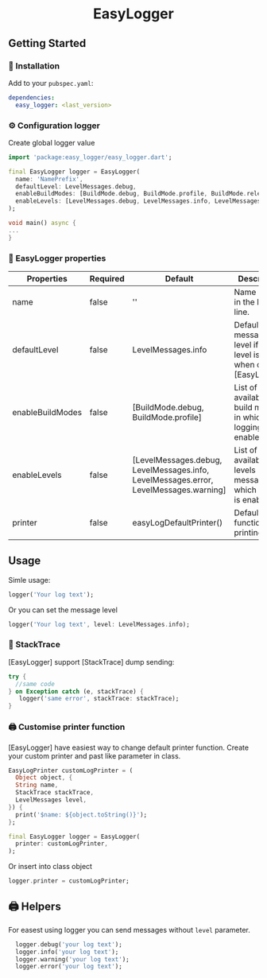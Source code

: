 <h1 align="center"> 
EasyLogger
</h1>

## Getting Started

### 🔩 Installation

Add to your `pubspec.yaml`:

```yaml
dependencies:
  easy_logger: <last_version>
```

### ⚙️ Configuration logger

Create global logger value

```dart
import 'package:easy_logger/easy_logger.dart';

final EasyLogger logger = EasyLogger(
  name: 'NamePrefix',
  defaultLevel: LevelMessages.debug,
  enableBuildModes: [BuildMode.debug, BuildMode.profile, BuildMode.release],
  enableLevels: [LevelMessages.debug, LevelMessages.info, LevelMessages.error, LevelMessages.warning],
);

void main() async {
...
}
```

### 📜 EasyLogger properties

| Properties       | Required | Default                   | Description |
| ---------------- | -------- | ------------------------- | ----------- |
| name             | false    | ''                      | Name prefix in the logging line. |
| defaultLevel     | false    | LevelMessages.info | Default message level if no level is set when call [EasyLogger]. |
| enableBuildModes | false    | [BuildMode.debug, BuildMode.profile] | List of available build modes in which logging is enabled. |
| enableLevels     | false    | [LevelMessages.debug, LevelMessages.info, LevelMessages.error, LevelMessages.warning] | List of available levels messages in which logging is enabled. |
| printer          | false    | easyLogDefaultPrinter() | Default function printing. |

## Usage

Simle usage:

```dart
logger('Your log text');
```

Or you can set the message level

```dart
logger('Your log text', level: LevelMessages.info);
```


### 🐛 StackTrace

[EasyLogger] support [StackTrace] dump sending:

```dart
try {
  //same code
} on Exception catch (e, stackTrace) {
   logger('same error', stackTrace: stackTrace);
}
```


### 🖨️ Customise printer function

[EasyLogger] have easiest way to change default printer function.
Create your custom printer and past like parameter in class.

```dart
EasyLogPrinter customLogPrinter = (
  Object object, {
  String name,
  StackTrace stackTrace,
  LevelMessages level,
}) {
  print('$name: ${object.toString()}');
};

final EasyLogger logger = EasyLogger(
  printer: customLogPrinter,
);
```
Or insert into class object

```dart
logger.printer = customLogPrinter;
```

## 🖨️ Helpers

For easest using logger you can send messages without `level` parameter.

```dart
  logger.debug('your log text');
  logger.info('your log text');
  logger.warning('your log text');
  logger.error('your log text');
```